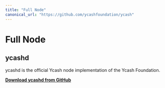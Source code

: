```yaml
---
title: "Full Node"
canonical_url: "https://github.com/ycashfoundation/ycash"
---
```


# Full Node

## ycashd

ycashd is the official Ycash node implementation of the Ycash Foundation.

**[Download ycashd from GitHub](https://github.com/ycashfoundation/ycash/releases)**
